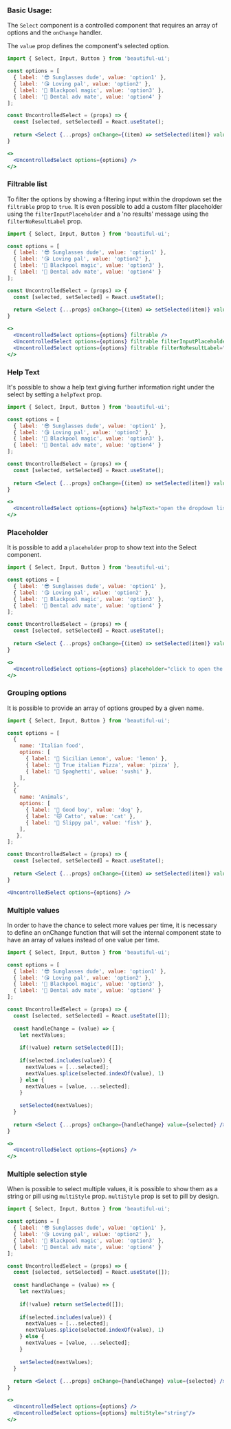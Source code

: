 ### Basic Usage:

The `Select` component is a controlled component that requires an array of options and the `onChange` handler.

The `value` prop defines the component's selected option.

```jsx
import { Select, Input, Button } from 'beautiful-ui';

const options = [
  { label: '😎 Sunglasses dude', value: 'option1' },
  { label: '😘 Loving pal', value: 'option2' },
  { label: '🖤 Blackpool magic', value: 'option3' },
  { label: '😬 Dental adv mate', value: 'option4' }
];

const UncontrolledSelect = (props) => {
  const [selected, setSelected] = React.useState();
    
  return <Select {...props} onChange={(item) => setSelected(item)} value={selected} />
}

<>
  <UncontrolledSelect options={options} />
</>
```

### Filtrable list

To filter the options by showing a filtering input within the dropdown set the `filtrable` prop to `true`.
It is even possible to add a custom filter placeholder using the `filterInputPlaceholder` and a 'no results' message using the `filterNoResultLabel` prop.

```jsx
import { Select, Input, Button } from 'beautiful-ui';

const options = [
  { label: '😎 Sunglasses dude', value: 'option1' },
  { label: '😘 Loving pal', value: 'option2' },
  { label: '🖤 Blackpool magic', value: 'option3' },
  { label: '😬 Dental adv mate', value: 'option4' }
];

const UncontrolledSelect = (props) => {
  const [selected, setSelected] = React.useState();
    
  return <Select {...props} onChange={(item) => setSelected(item)} value={selected} />
}

<>
  <UncontrolledSelect options={options} filtrable />
  <UncontrolledSelect options={options} filtrable filterInputPlaceholder="custom filter placeholder" />
  <UncontrolledSelect options={options} filtrable filterNoResultLabel="no result found" />
</>
```

### Help Text

It's possible to show a help text giving further information right under the select
by setting a `helpText` prop.

```jsx
import { Select, Input, Button } from 'beautiful-ui';

const options = [
  { label: '😎 Sunglasses dude', value: 'option1' },
  { label: '😘 Loving pal', value: 'option2' },
  { label: '🖤 Blackpool magic', value: 'option3' },
  { label: '😬 Dental adv mate', value: 'option4' }
];

const UncontrolledSelect = (props) => {
  const [selected, setSelected] = React.useState();
    
  return <Select {...props} onChange={(item) => setSelected(item)} value={selected} />
}

<>
  <UncontrolledSelect options={options} helpText="open the dropdown list and select an option" />
</>
```

### Placeholder

It is possible to add a `placeholder` prop to show text into the Select component.

```jsx
import { Select, Input, Button } from 'beautiful-ui';

const options = [
  { label: '😎 Sunglasses dude', value: 'option1' },
  { label: '😘 Loving pal', value: 'option2' },
  { label: '🖤 Blackpool magic', value: 'option3' },
  { label: '😬 Dental adv mate', value: 'option4' }
];

const UncontrolledSelect = (props) => {
  const [selected, setSelected] = React.useState();
    
  return <Select {...props} onChange={(item) => setSelected(item)} value={selected} />
}

<>
  <UncontrolledSelect options={options} placeholder="click to open the dropdown" />
</>
```

### Grouping options

It is possible to provide an array of options grouped by a given name. 

```jsx
import { Select, Input, Button } from 'beautiful-ui';

const options = [
  {
    name: 'Italian food', 
    options: [
      { label: '🍋 Sicilian Lemon', value: 'lemon' },
      { label: '🍕 True italian Pizza', value: 'pizza' },
      { label: '🍝 Spaghetti', value: 'sushi' },
    ],
  },
  {
    name: 'Animals', 
    options: [
      { label: '🐶 Good boy', value: 'dog' },
      { label: '🐱 Catto', value: 'cat' },
      { label: '🐠 Slippy pal', value: 'fish' },
    ],
   },
];

const UncontrolledSelect = (props) => {
  const [selected, setSelected] = React.useState();
    
  return <Select {...props} onChange={(item) => setSelected(item)} value={selected} />
}

<UncontrolledSelect options={options} />
```

### Multiple values
In order to have the chance to select more values per time, it is necessary to define an onChange function that will set the internal component state to have an array of values instead of one value per time.

```jsx
import { Select, Input, Button } from 'beautiful-ui';

const options = [
  { label: '😎 Sunglasses dude', value: 'option1' },
  { label: '😘 Loving pal', value: 'option2' },
  { label: '🖤 Blackpool magic', value: 'option3' },
  { label: '😬 Dental adv mate', value: 'option4' }
];

const UncontrolledSelect = (props) => {
  const [selected, setSelected] = React.useState([]);
    
  const handleChange = (value) => {
    let nextValues;
    
    if(!value) return setSelected([]);  
  
    if(selected.includes(value)) {
      nextValues = [...selected]; 
      nextValues.splice(selected.indexOf(value), 1)
    } else {
      nextValues = [value, ...selected];
    }
    
    setSelected(nextValues);
  }
    
  return <Select {...props} onChange={handleChange} value={selected} />
}

<>
  <UncontrolledSelect options={options} />
</>
```

### Multiple selection style

When is possible to select multiple values, it is possible to show them as a string or pill using `multiStyle` prop.
`multiStyle` prop is set to pill by design.

```jsx
import { Select, Input, Button } from 'beautiful-ui';

const options = [
  { label: '😎 Sunglasses dude', value: 'option1' },
  { label: '😘 Loving pal', value: 'option2' },
  { label: '🖤 Blackpool magic', value: 'option3' },
  { label: '😬 Dental adv mate', value: 'option4' }
];

const UncontrolledSelect = (props) => {
  const [selected, setSelected] = React.useState([]);
    
  const handleChange = (value) => {
    let nextValues;
    
    if(!value) return setSelected([]);  
  
    if(selected.includes(value)) {
      nextValues = [...selected]; 
      nextValues.splice(selected.indexOf(value), 1)
    } else {
      nextValues = [value, ...selected];
    }
    
    setSelected(nextValues);
  }
    
  return <Select {...props} onChange={handleChange} value={selected} />
}

<>
  <UncontrolledSelect options={options} />
  <UncontrolledSelect options={options} multiStyle="string"/>
</>
```
